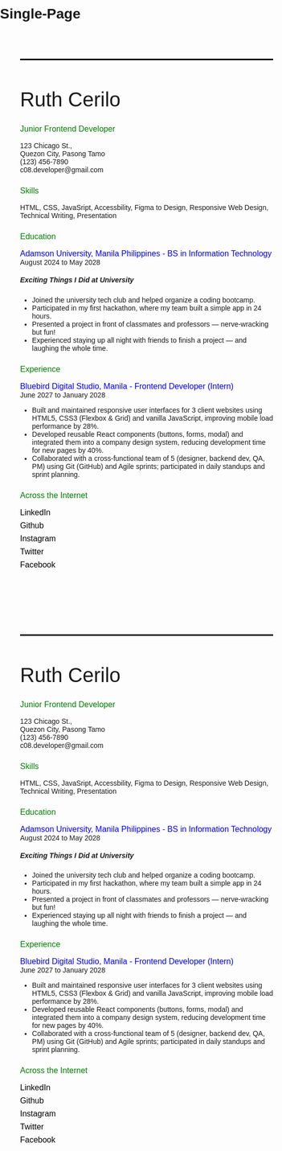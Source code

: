 # Single-Page

<!DOCTYPE html> 
<html lang="en">
    <head>
        <meta charset="utf-8">
        <meta name="viewport" content="width=device-width, initial-scale=1.0">
        <title>Single Page | Simple Resume</title>
        <style>
            body {
                font-family: Arial, sans-serif;
                margin: 0;
                padding: 0;
            }
            .content-resume {
                margin: 10px auto;
                padding: 40px;
                width: 100%;
                max-width: 1000px;
            }
            .content-resume hr {
                border: 1.2px solid #000;
                max-width: 750px;
                margin-left: 0;
            }
            .content-resume h1 {
                font-size: 2.5rem;
                font-weight: 400;
            }
            .content {
                margin-bottom: 25px;
            }
            .green-text {
                color: green;
                font-size: 1rem;
            }
            .skyblue-text {
                color: blue;
                font-size: 1rem;
                margin-bottom: 0;
            }
            .personal-info {
                list-style: none;
                padding: 0;
            }
            small {
                font-size: 0.875rem;
            }
            .socmed-accounts {
                display: flex;
                flex-direction: column;
                gap: 8px;
            }
            .socmed-accounts a {
                text-decoration: none;
                color: #000;
                font-size: 1rem;
            }
            .socmed-accounts a:hover {
                color: blue;
                text-decoration: underline;
            }
        </style>
    </head>
    <body>
        <div class="content-resume">
            <hr>
            <h1>Ruth Cerilo</h1>
            <div class="content">
                <p class="green-text">Junior Frontend Developer</p>
                <ul class="personal-info">
                    <li>123 Chicago St.,</li>
                    <li>Quezon City, Pasong Tamo</li>
                    <li>(123) 456-7890</li>
                    <li>c08.developer@gmail.com</li>
                </ul>
            </div>
            <div class="content">
                <p class="green-text">Skills</p>
                <p>HTML, CSS, JavaSript, Accessbility, Figma to Design, Responsive Web Design, Technical Writing, Presentation</p>
            </div>
            <div class="content">
                <p class="green-text">Education</p>
                <p class="skyblue-text">Adamson University, Manila Philippines - BS in Information Technology</p>
                <small>August 2024 to May 2028</small>
                <div class="university-things">
                    <h5>Exciting Things I Did at University</h5>
                    <ul>
                        <li>Joined the university tech club and helped organize a coding bootcamp.</li>
                        <li>Participated in my first hackathon, where my team built a simple app in 24 hours.</li>
                        <li>Presented a project in front of classmates and professors — nerve-wracking but fun!</li>
                        <li>Experienced staying up all night with friends to finish a project — and laughing the whole time.</li>
                    </ul>
                </div>
            </div>
            <div class="content">
                <p class="green-text">Experience</p>
                <p class="skyblue-text">Bluebird Digital Studio, Manila - Frontend Developer (Intern)</p>
                <small>June 2027 to January 2028</small>
                <ul class="achievements">
                    <li>Built and maintained responsive user interfaces for 3 client websites using HTML5, CSS3 (Flexbox & Grid) and vanilla JavaScript, improving mobile load performance by 28%.</li>
                    <li>Developed reusable React components (buttons, forms, modal) and integrated them into a company design system, reducing development time for new pages by 40%.</li>
                    <li>Collaborated with a cross-functional team of 5 (designer, backend dev, QA, PM) using Git (GitHub) and Agile sprints; participated in daily standups and sprint planning.</li>
                </ul>
            </div>
            <div class="content">
                <p class="green-text">Across the Internet</p>
                <div class="socmed-accounts">
                <a href="https://www.linkedin.com/in/ruth-cerilo-bb944035b/?utm_source=share&utm_campaign=share_via&utm_content=profile&utm_medium=android_app">LinkedIn</a>
                <a href="https://github.com/devdreams25">Github</a>
                <a href="https://www.instagram.com/rutheyeber_snach?igsh=MXh0d2R2NTR3cXUzZg%3D%3D">Instagram</a>
                <a href="https://x.com/X_Samantha1?t=3zLjyJe7QLe04PGS-9VpQQ&s=09">Twitter</a>
                <a href="https://www.facebook.com/ruth.cerilo.2024?mibextid=qi2Omg&rdid=c7gUPR6X9vbQ51Ng&share_url=https%3A%2F%2Fwww.facebook.com%2Fshare%2F1BzFTTQuBN%2F%3Fmibextid%3Dqi2Omg#">Facebook</a>
                </div>
            </div>
        </div>
    </body>
</html><!DOCTYPE html> 
<html lang="en">
    <head>
        <meta charset="utf-8">
        <meta name="viewport" content="width=device-width, initial-scale=1.0">
        <title>Single Page | Simple Resume</title>
        <style>
            body {
                font-family: Arial, sans-serif;
                margin: 0;
                padding: 0;
            }
            .content-resume {
                margin: 10px auto;
                padding: 40px;
                width: 100%;
                max-width: 1000px;
            }
            .content-resume hr {
                border: 1.2px solid #000;
                max-width: 750px;
                margin-left: 0;
            }
            .content-resume h1 {
                font-size: 2.5rem;
                font-weight: 400;
            }
            .content {
                margin-bottom: 25px;
            }
            .green-text {
                color: green;
                font-size: 1rem;
            }
            .skyblue-text {
                color: blue;
                font-size: 1rem;
                margin-bottom: 0;
            }
            .personal-info {
                list-style: none;
                padding: 0;
            }
            small {
                font-size: 0.875rem;
            }
            .socmed-accounts {
                display: flex;
                flex-direction: column;
                gap: 8px;
            }
            .socmed-accounts a {
                text-decoration: none;
                color: #000;
                font-size: 1rem;
            }
            .socmed-accounts a:hover {
                color: blue;
                text-decoration: underline;
            }
        </style>
    </head>
    <body>
        <div class="content-resume">
            <hr>
            <h1>Ruth Cerilo</h1>
            <div class="content">
                <p class="green-text">Junior Frontend Developer</p>
                <ul class="personal-info">
                    <li>123 Chicago St.,</li>
                    <li>Quezon City, Pasong Tamo</li>
                    <li>(123) 456-7890</li>
                    <li>c08.developer@gmail.com</li>
                </ul>
            </div>
            <div class="content">
                <p class="green-text">Skills</p>
                <p>HTML, CSS, JavaSript, Accessbility, Figma to Design, Responsive Web Design, Technical Writing, Presentation</p>
            </div>
            <div class="content">
                <p class="green-text">Education</p>
                <p class="skyblue-text">Adamson University, Manila Philippines - BS in Information Technology</p>
                <small>August 2024 to May 2028</small>
                <div class="university-things">
                    <h5>Exciting Things I Did at University</h5>
                    <ul>
                        <li>Joined the university tech club and helped organize a coding bootcamp.</li>
                        <li>Participated in my first hackathon, where my team built a simple app in 24 hours.</li>
                        <li>Presented a project in front of classmates and professors — nerve-wracking but fun!</li>
                        <li>Experienced staying up all night with friends to finish a project — and laughing the whole time.</li>
                    </ul>
                </div>
            </div>
            <div class="content">
                <p class="green-text">Experience</p>
                <p class="skyblue-text">Bluebird Digital Studio, Manila - Frontend Developer (Intern)</p>
                <small>June 2027 to January 2028</small>
                <ul class="achievements">
                    <li>Built and maintained responsive user interfaces for 3 client websites using HTML5, CSS3 (Flexbox & Grid) and vanilla JavaScript, improving mobile load performance by 28%.</li>
                    <li>Developed reusable React components (buttons, forms, modal) and integrated them into a company design system, reducing development time for new pages by 40%.</li>
                    <li>Collaborated with a cross-functional team of 5 (designer, backend dev, QA, PM) using Git (GitHub) and Agile sprints; participated in daily standups and sprint planning.</li>
                </ul>
            </div>
            <div class="content">
                <p class="green-text">Across the Internet</p>
                <div class="socmed-accounts">
                <a href="https://www.linkedin.com/in/ruth-cerilo-bb944035b/?utm_source=share&utm_campaign=share_via&utm_content=profile&utm_medium=android_app">LinkedIn</a>
                <a href="https://github.com/devdreams25">Github</a>
                <a href="https://www.instagram.com/rutheyeber_snach?igsh=MXh0d2R2NTR3cXUzZg%3D%3D">Instagram</a>
                <a href="https://x.com/X_Samantha1?t=3zLjyJe7QLe04PGS-9VpQQ&s=09">Twitter</a>
                <a href="https://www.facebook.com/ruth.cerilo.2024?mibextid=qi2Omg&rdid=c7gUPR6X9vbQ51Ng&share_url=https%3A%2F%2Fwww.facebook.com%2Fshare%2F1BzFTTQuBN%2F%3Fmibextid%3Dqi2Omg#">Facebook</a>
                </div>
            </div>
        </div>
    </body>
</html>
